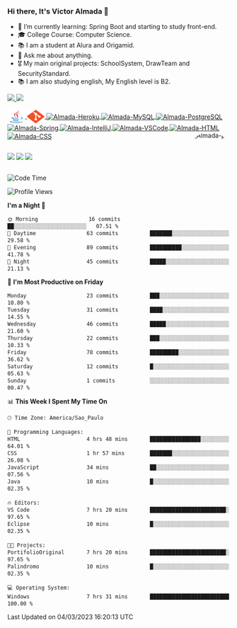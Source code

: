 ### Hi there, It's Victor Almada 👋


- 🌱 I’m currently learning: Spring Boot and starting to study front-end.
- 🎓 College Course: Computer Science.
- 📚  I am a student at Alura and Origamid.
- 💬 Ask me about anything.
- 🎖 My main original projects: SchoolSystem, DrawTeam and SecurityStandard.
- 📚 I am also studying english, My English level is B2.
 
<div>
<a href="https://github.com/Almadavic">
<img height="180em" src="https://github-readme-stats.vercel.app/api?username=Almadavic&showw_icons=true&theme=dark&include_all_commits=true&count_private=true">
<img height="180em" src="https://github-readme-stats.vercel.app/api/top-langs/?username=Almadavic&layout=compact&langs_count=16&theme=dracula">
</div>

<div style="display: inline_block"><br>
  <img align="center" alt="Almada-Java" height="30" width="40" src="https://raw.githubusercontent.com/devicons/devicon/master/icons/java/java-original.svg">
  <img align="center" alt="Almada-Git" height="30" width="40" src="https://raw.githubusercontent.com/devicons/devicon/master/icons/git/git-original.svg">
  <img align="center" alt="Almada-Heroku" height="30" width="40" src="https://cdn.jsdelivr.net/gh/devicons/devicon/icons/heroku/heroku-plain-wordmark.svg" />             
  <img align="center" alt="Almada-MySQL" height="30" width="40" src="https://cdn.jsdelivr.net/gh/devicons/devicon/icons/mysql/mysql-original-wordmark.svg" />
  <img align="center" alt="Almada-PostgreSQL" height="30" width="40" src="https://cdn.jsdelivr.net/gh/devicons/devicon/icons/postgresql/postgresql-plain-wordmark.svg" />
  <img align="center" alt="Almada-Spring" height="30" width="40" src="https://cdn.jsdelivr.net/gh/devicons/devicon/icons/spring/spring-original-wordmark.svg" />
   <img align="center" alt="Almada-IntelliJ" height="30" width="40" src="https://cdn.jsdelivr.net/gh/devicons/devicon/icons/intellij/intellij-original.svg" />
   <img align="center" alt="Almada-VSCode" height="30" width="40" src="https://cdn.jsdelivr.net/gh/devicons/devicon/icons/vscode/vscode-original.svg" />
   <img align="center" alt="Almada-HTML" height="30" width="40" src="https://cdn.jsdelivr.net/gh/devicons/devicon/icons/html5/html5-original.svg" />
   <img align="center" alt="Almada-CSS" height="30" width="40" src="https://cdn.jsdelivr.net/gh/devicons/devicon/icons/css3/css3-original.svg" />
  <img align="right" alt="Almada-pic" height="150" style="border-radius:50px;" src="https://user-images.githubusercontent.com/85299065/185514627-94fcf387-edc6-4c24-88f1-b4873ccd49e9.png">
</div>
  
  ##
 
<div> 
  <a href="https://www.youtube.com/channel/UCUrcUNA90M_ZqLEcQxd3UNA" target="_blank"><img src="https://img.shields.io/badge/YouTube-FF0000?style=for-the-badge&logo=youtube&logoColor=white" target="_blank"></a>
 <a href = "mailto:almadavic@live.com"><img src="https://img.shields.io/badge/-Gmail-%23333?style=for-the-badge&logo=gmail&logoColor=white" target="_blank"></a>
  <a href="https://www.linkedin.com/in/victoralmada/" target="_blank"><img src="https://img.shields.io/badge/-LinkedIn-%230077B5?style=for-the-badge&logo=linkedin&logoColor=white" target="_blank"></a> 
</div>

##

<!--START_SECTION:waka-->
![Code Time](http://img.shields.io/badge/Code%20Time-254%20hrs%2034%20mins-blue)

![Profile Views](http://img.shields.io/badge/Profile%20Views-5-blue)

**I'm a Night 🦉** 

```text
🌞 Morning                16 commits          ██░░░░░░░░░░░░░░░░░░░░░░░   07.51 % 
🌆 Daytime                63 commits          ███████░░░░░░░░░░░░░░░░░░   29.58 % 
🌃 Evening                89 commits          ██████████░░░░░░░░░░░░░░░   41.78 % 
🌙 Night                  45 commits          █████░░░░░░░░░░░░░░░░░░░░   21.13 % 
```
📅 **I'm Most Productive on Friday** 

```text
Monday                   23 commits          ███░░░░░░░░░░░░░░░░░░░░░░   10.80 % 
Tuesday                  31 commits          ████░░░░░░░░░░░░░░░░░░░░░   14.55 % 
Wednesday                46 commits          █████░░░░░░░░░░░░░░░░░░░░   21.60 % 
Thursday                 22 commits          ███░░░░░░░░░░░░░░░░░░░░░░   10.33 % 
Friday                   78 commits          █████████░░░░░░░░░░░░░░░░   36.62 % 
Saturday                 12 commits          █░░░░░░░░░░░░░░░░░░░░░░░░   05.63 % 
Sunday                   1 commits           ░░░░░░░░░░░░░░░░░░░░░░░░░   00.47 % 
```


📊 **This Week I Spent My Time On** 

```text
🕑︎ Time Zone: America/Sao_Paulo

💬 Programming Languages: 
HTML                     4 hrs 48 mins       ████████████████░░░░░░░░░   64.01 % 
CSS                      1 hr 57 mins        ███████░░░░░░░░░░░░░░░░░░   26.08 % 
JavaScript               34 mins             ██░░░░░░░░░░░░░░░░░░░░░░░   07.56 % 
Java                     10 mins             █░░░░░░░░░░░░░░░░░░░░░░░░   02.35 % 

🔥 Editors: 
VS Code                  7 hrs 20 mins       ████████████████████████░   97.65 % 
Eclipse                  10 mins             █░░░░░░░░░░░░░░░░░░░░░░░░   02.35 % 

🐱‍💻 Projects: 
PortifolioOriginal       7 hrs 20 mins       ████████████████████████░   97.65 % 
Palindromo               10 mins             █░░░░░░░░░░░░░░░░░░░░░░░░   02.35 % 

💻 Operating System: 
Windows                  7 hrs 31 mins       █████████████████████████   100.00 % 
```


 Last Updated on 04/03/2023 16:20:13 UTC
<!--END_SECTION:waka-->

